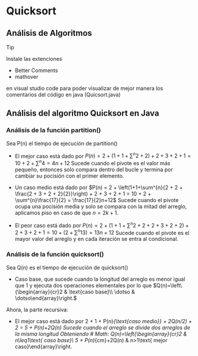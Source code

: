 # Quicksort
## Análisis de Algoritmos

>[!TIP]
>
>Instale las extenciones
>* Better Comments
>* mathover
>
>en visual studio code para poder visualizar de mejor manera los comentarios del código en java (Quicsort.java)

## Análisis del algoritmo Quicksort en Java

### Análisis de la función partition()

Sea P(n) el tiempo de ejecución de partition() 
* El mejor caso está dado por
  $P(n) = 2 + \left(1+1+\sum^{n}{2+2}\right) + 2 + 3 + 2 + 1= 10 + 2 + \sum^{n}4 = 4n+12$
  Sucede cuando el pivote es el valor más pequeño, entonces solo compara dentro del bucle y
  termina por cambiar su pocisión con el primer elemento.

* Un caso medio está dado por
  $P(n) = 2 + \left(1+1+\sum^{n}{2 + 2 + \frac{2 + 3 + 2 + 2}{2}}\right) + 2 + 3 + 2 + 1 = 10 + 2 + \sum^{n}\frac{17}{2} = \frac{17}{2}n+12$
  Sucede cuando el pivote ocupa una pocisión media y solo se compara con la mitad del arreglo, aplicamos piso en caso de que $n = 2k+1$.

* El peor caso está dado por 
  $P(n) = 2 + \left(1+1+\sum^{n}{2 + 2 + 2 + 3 + 2 + 2}\right) + 2 + 3 + 2 + 1 = 10 + (2 + \sum^{n}13) = 13n+12$
  Sucede cuando el pivote es el mayor valor del arreglo y en cada iteración se entra al condicional.
  
### Análisis de la función quicksort() 

Sea  Q(n) es el tiempo de ejecución de quicksort()

* Caso base, que sucede cuando la longitud del arreglo es menor igual que 1 y ejecuta dos operaciones elementales por lo que
  $Q(n)=\left\{\begin{array}{cr}2 & \text{caso base}\\ \dotso & \dotso\end{array}\right.$
  
 Ahora, la parte recursiva:
         
* El mejor caso está dado por
  2 + 1 + P(n)_{\text{caso medio}} + 2Q(n/2) + 2 = 5 + P(n)+2Q(n)
  Sucede cuando el arreglo se divide dos arreglos de la misma longitud
  Obteniendo # Math:  Q(n)=\left\{\begin{array}{cr}2 & n\leq1\text{ caso base}\\ 5 + P(n)_{cm}+2Q(n) & n>1\text{ mejor caso}\end{array}\right.

